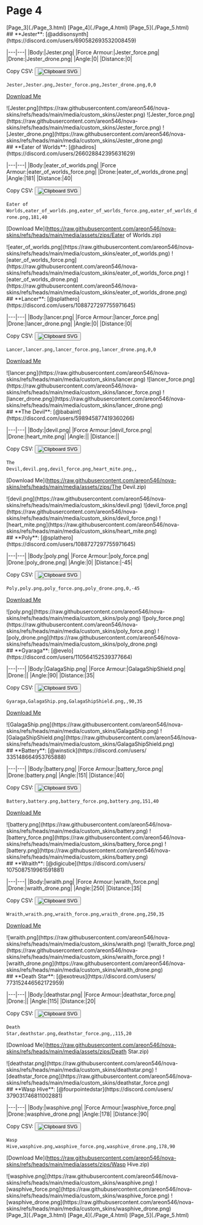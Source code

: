 # Page 4

<section class="nav">
[Page_3](./Page_3.html)
[Page_4](./Page_4.html)
[Page_5](./Page_5.html)
</section>
<section class='skins'>
<section class='skin'>
## **Jester**:
[@addisonsynth](https://discord.com/users/690582693532008459)


|---|---|
|Body:|Jester.png|
|Force Armour:|Jester_force.png|
|Drone:|Jester_drone.png|
|Angle:|0|
|Distance:|0|

Copy CSV: <button class='copier' csv='Jester,Jester.png,Jester_force.png,Jester_drone.png,0,0'><img src='/static/svg/copy.svg' alt='Clipboard SVG'></img></button>

<code class='csv'>Jester,Jester.png,Jester_force.png,Jester_drone.png,0,0</code>

[Download Me](https://raw.githubusercontent.com/areon546/nova-skins/refs/heads/main/media/assets/zips/Jester.zip)

<section class="media">
![Jester.png](https://raw.githubusercontent.com/areon546/nova-skins/refs/heads/main/media/custom_skins/Jester.png)
![Jester_force.png](https://raw.githubusercontent.com/areon546/nova-skins/refs/heads/main/media/custom_skins/Jester_force.png)
![Jester_drone.png](https://raw.githubusercontent.com/areon546/nova-skins/refs/heads/main/media/custom_skins/Jester_drone.png)

</section>
</section>
<section class='skin'>
## **Eater of Worlds**:
[@hadiros](https://discord.com/users/266028842395631629)


|---|---|
|Body:|eater_of_worlds.png|
|Force Armour:|eater_of_worlds_force.png|
|Drone:|eater_of_worlds_drone.png|
|Angle:|181|
|Distance:|40|

Copy CSV: <button class='copier' csv='Eater of Worlds,eater_of_worlds.png,eater_of_worlds_force.png,eater_of_worlds_drone.png,181,40'><img src='/static/svg/copy.svg' alt='Clipboard SVG'></img></button>

<code class='csv'>Eater of Worlds,eater_of_worlds.png,eater_of_worlds_force.png,eater_of_worlds_drone.png,181,40</code>

[Download Me](https://raw.githubusercontent.com/areon546/nova-skins/refs/heads/main/media/assets/zips/Eater of Worlds.zip)

<section class="media">
![eater_of_worlds.png](https://raw.githubusercontent.com/areon546/nova-skins/refs/heads/main/media/custom_skins/eater_of_worlds.png)
![eater_of_worlds_force.png](https://raw.githubusercontent.com/areon546/nova-skins/refs/heads/main/media/custom_skins/eater_of_worlds_force.png)
![eater_of_worlds_drone.png](https://raw.githubusercontent.com/areon546/nova-skins/refs/heads/main/media/custom_skins/eater_of_worlds_drone.png)

</section>
</section>
<section class='skin'>
## **Lancer**:
[@splathero](https://discord.com/users/1088727297755971645)


|---|---|
|Body:|lancer.png|
|Force Armour:|lancer_force.png|
|Drone:|lancer_drone.png|
|Angle:|0|
|Distance:|0|

Copy CSV: <button class='copier' csv='Lancer,lancer.png,lancer_force.png,lancer_drone.png,0,0'><img src='/static/svg/copy.svg' alt='Clipboard SVG'></img></button>

<code class='csv'>Lancer,lancer.png,lancer_force.png,lancer_drone.png,0,0</code>

[Download Me](https://raw.githubusercontent.com/areon546/nova-skins/refs/heads/main/media/assets/zips/Lancer.zip)

<section class="media">
![lancer.png](https://raw.githubusercontent.com/areon546/nova-skins/refs/heads/main/media/custom_skins/lancer.png)
![lancer_force.png](https://raw.githubusercontent.com/areon546/nova-skins/refs/heads/main/media/custom_skins/lancer_force.png)
![lancer_drone.png](https://raw.githubusercontent.com/areon546/nova-skins/refs/heads/main/media/custom_skins/lancer_drone.png)

</section>
</section>
<section class='skin'>
## **The Devil**:
[@babaint](https://discord.com/users/598945877419360266)


|---|---|
|Body:|devil.png|
|Force Armour:|devil_force.png|
|Drone:|heart_mite.png|
|Angle:||
|Distance:||

Copy CSV: <button class='copier' csv='The Devil,devil.png,devil_force.png,heart_mite.png,,'><img src='/static/svg/copy.svg' alt='Clipboard SVG'></img></button>

<code class='csv'>The Devil,devil.png,devil_force.png,heart_mite.png,,</code>

[Download Me](https://raw.githubusercontent.com/areon546/nova-skins/refs/heads/main/media/assets/zips/The Devil.zip)

<section class="media">
![devil.png](https://raw.githubusercontent.com/areon546/nova-skins/refs/heads/main/media/custom_skins/devil.png)
![devil_force.png](https://raw.githubusercontent.com/areon546/nova-skins/refs/heads/main/media/custom_skins/devil_force.png)
![heart_mite.png](https://raw.githubusercontent.com/areon546/nova-skins/refs/heads/main/media/custom_skins/heart_mite.png)

</section>
</section>
<section class='skin'>
## **Poly**:
[@splathero](https://discord.com/users/1088727297755971645)


|---|---|
|Body:|poly.png|
|Force Armour:|poly_force.png|
|Drone:|poly_drone.png|
|Angle:|0|
|Distance:|-45|

Copy CSV: <button class='copier' csv='Poly,poly.png,poly_force.png,poly_drone.png,0,-45'><img src='/static/svg/copy.svg' alt='Clipboard SVG'></img></button>

<code class='csv'>Poly,poly.png,poly_force.png,poly_drone.png,0,-45</code>

[Download Me](https://raw.githubusercontent.com/areon546/nova-skins/refs/heads/main/media/assets/zips/Poly.zip)

<section class="media">
![poly.png](https://raw.githubusercontent.com/areon546/nova-skins/refs/heads/main/media/custom_skins/poly.png)
![poly_force.png](https://raw.githubusercontent.com/areon546/nova-skins/refs/heads/main/media/custom_skins/poly_force.png)
![poly_drone.png](https://raw.githubusercontent.com/areon546/nova-skins/refs/heads/main/media/custom_skins/poly_drone.png)

</section>
</section>
<section class='skin'>
## **Gyaraga**:
[@evelo](https://discord.com/users/110564152539377664)


|---|---|
|Body:|GalagaShip.png|
|Force Armour:|GalagaShipShield.png|
|Drone:||
|Angle:|90|
|Distance:|35|

Copy CSV: <button class='copier' csv='Gyaraga,GalagaShip.png,GalagaShipShield.png,,90,35'><img src='/static/svg/copy.svg' alt='Clipboard SVG'></img></button>

<code class='csv'>Gyaraga,GalagaShip.png,GalagaShipShield.png,,90,35</code>

[Download Me](https://raw.githubusercontent.com/areon546/nova-skins/refs/heads/main/media/assets/zips/Gyaraga.zip)

<section class="media">
![GalagaShip.png](https://raw.githubusercontent.com/areon546/nova-skins/refs/heads/main/media/custom_skins/GalagaShip.png)
![GalagaShipShield.png](https://raw.githubusercontent.com/areon546/nova-skins/refs/heads/main/media/custom_skins/GalagaShipShield.png)

</section>
</section>
<section class='skin'>
## **Battery**:
[@winstick](https://discord.com/users/ 335148664953765888)


|---|---|
|Body:|battery.png|
|Force Armour:|battery_force.png|
|Drone:|battery.png|
|Angle:|151|
|Distance:|40|

Copy CSV: <button class='copier' csv='Battery,battery.png,battery_force.png,battery.png,151,40'><img src='/static/svg/copy.svg' alt='Clipboard SVG'></img></button>

<code class='csv'>Battery,battery.png,battery_force.png,battery.png,151,40</code>

[Download Me](https://raw.githubusercontent.com/areon546/nova-skins/refs/heads/main/media/assets/zips/Battery.zip)

<section class="media">
![battery.png](https://raw.githubusercontent.com/areon546/nova-skins/refs/heads/main/media/custom_skins/battery.png)
![battery_force.png](https://raw.githubusercontent.com/areon546/nova-skins/refs/heads/main/media/custom_skins/battery_force.png)
![battery.png](https://raw.githubusercontent.com/areon546/nova-skins/refs/heads/main/media/custom_skins/battery.png)

</section>
</section>
<section class='skin'>
## **Wraith**:
[@digicube](https://discord.com/users/ 1075087519961591881)


|---|---|
|Body:|wraith.png|
|Force Armour:|wraith_force.png|
|Drone:|wraith_drone.png|
|Angle:|250|
|Distance:|35|

Copy CSV: <button class='copier' csv='Wraith,wraith.png,wraith_force.png,wraith_drone.png,250,35'><img src='/static/svg/copy.svg' alt='Clipboard SVG'></img></button>

<code class='csv'>Wraith,wraith.png,wraith_force.png,wraith_drone.png,250,35</code>

[Download Me](https://raw.githubusercontent.com/areon546/nova-skins/refs/heads/main/media/assets/zips/Wraith.zip)

<section class="media">
![wraith.png](https://raw.githubusercontent.com/areon546/nova-skins/refs/heads/main/media/custom_skins/wraith.png)
![wraith_force.png](https://raw.githubusercontent.com/areon546/nova-skins/refs/heads/main/media/custom_skins/wraith_force.png)
![wraith_drone.png](https://raw.githubusercontent.com/areon546/nova-skins/refs/heads/main/media/custom_skins/wraith_drone.png)

</section>
</section>
<section class='skin'>
## **Death Star**:
[@exotreus](https://discord.com/users/ 773152446562172959)


|---|---|
|Body:|deathstar.png|
|Force Armour:|deathstar_force.png|
|Drone:||
|Angle:|115|
|Distance:|20|

Copy CSV: <button class='copier' csv='Death Star,deathstar.png,deathstar_force.png,,115,20'><img src='/static/svg/copy.svg' alt='Clipboard SVG'></img></button>

<code class='csv'>Death Star,deathstar.png,deathstar_force.png,,115,20</code>

[Download Me](https://raw.githubusercontent.com/areon546/nova-skins/refs/heads/main/media/assets/zips/Death Star.zip)

<section class="media">
![deathstar.png](https://raw.githubusercontent.com/areon546/nova-skins/refs/heads/main/media/custom_skins/deathstar.png)
![deathstar_force.png](https://raw.githubusercontent.com/areon546/nova-skins/refs/heads/main/media/custom_skins/deathstar_force.png)

</section>
</section>
<section class='skin'>
## **Wasp Hive**:
[@fourpointedstar](https://discord.com/users/ 379031746811002881)


|---|---|
|Body:|wasphive.png|
|Force Armour:|wasphive_force.png|
|Drone:|wasphive_drone.png|
|Angle:|178|
|Distance:|90|

Copy CSV: <button class='copier' csv='Wasp Hive,wasphive.png,wasphive_force.png,wasphive_drone.png,178,90'><img src='/static/svg/copy.svg' alt='Clipboard SVG'></img></button>

<code class='csv'>Wasp Hive,wasphive.png,wasphive_force.png,wasphive_drone.png,178,90</code>

[Download Me](https://raw.githubusercontent.com/areon546/nova-skins/refs/heads/main/media/assets/zips/Wasp Hive.zip)

<section class="media">
![wasphive.png](https://raw.githubusercontent.com/areon546/nova-skins/refs/heads/main/media/custom_skins/wasphive.png)
![wasphive_force.png](https://raw.githubusercontent.com/areon546/nova-skins/refs/heads/main/media/custom_skins/wasphive_force.png)
![wasphive_drone.png](https://raw.githubusercontent.com/areon546/nova-skins/refs/heads/main/media/custom_skins/wasphive_drone.png)

</section>
</section>
</section
<section class="nav">
[Page_3](./Page_3.html)
[Page_4](./Page_4.html)
[Page_5](./Page_5.html)
</section>
